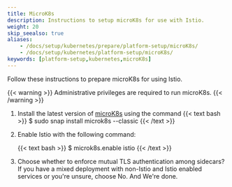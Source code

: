 ```yaml
---
title: MicroK8s
description: Instructions to setup microK8s for use with Istio.
weight: 20
skip_seealso: true
aliases:
    - /docs/setup/kubernetes/prepare/platform-setup/microK8s/
    - /docs/setup/kubernetes/platform-setup/microK8s/
keywords: [platform-setup,kubernetes,microK8s]
---
```


Follow these instructions to prepare microK8s for using Istio.

{{< warning >}}
Administrative privileges are required to run microK8s.
{{< /warning >}}

1.  Install the latest version of
    [microK8s](https://microK8s.io) using the command {{< text bash >}}
    $ sudo snap install microk8s --classic
    {{< /text >}}

1.  Enable Istio with the following command:

    {{< text bash >}}
    $ microk8s.enable istio
    {{< /text >}}

1.  Choose whether to enforce mutual TLS authentication among sidecars?
    If you have a mixed deployment with non-Istio and Istio enabled services 
    or you're unsure, choose No. And We're done.
    
